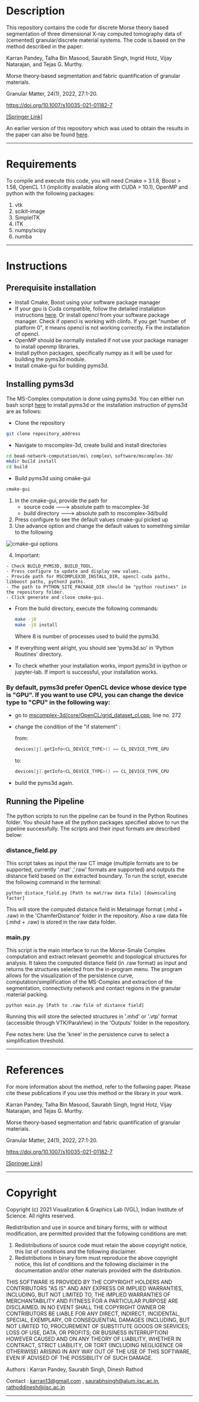 # Description

This repository contains the code for discrete Morse theory based segmentation
of three dimensional X-ray computed tomography data of (cemented)
granular/discrete material systems. The code is based on the method described in the paper: 

Karran Pandey, Talha Bin Masood, Saurabh Singh, Ingrid Hotz, Vijay Natarajan, and Tejas G. Murthy.

Morse theory-based segmentation and fabric quantification of granular materials.

Granular Matter, 24(1), 2022, 27:1-20.

https://doi.org/10.1007/s10035-021-01182-7

[[Springer Link]](https://link.springer.com/article/10.1007/s10035-021-01182-7)

An earlier version of this repository which was used to obtain the results in the paper can also be found [here](https://github.com/karran13/Granular-Material-Packing-Analysis).

---
# Requirements

To compile and execute this code, you will need Cmake > 3.1.8, Boost > 1.58,
OpenCL 1.1 (implicitly available along with CUDA > 10.1), OpenMP and python
with the following packages:

1. vtk
2. scikit-image
3. SimpleITK
4. ITK
5. numpy/scipy
6. numba

---

# Instructions

## Prerequisite installation

* Install Cmake, Boost using your software package manager
* If your gpu is Cuda compatible, follow the detailed installation instructions [here](https://docs.nvidia.com/cuda/cuda-installation-guide-linux/index.html). Or install opencl from your software package manager. Check if opencl is working with clinfo. If you get "number of platform 0", it means opencl is not working correctly. Fix the installation of opencl.
* OpenMP should be normally installed if not use your package manager to install openmp libraries.
* Install python packages, specifically numpy as it will be used for building the pyms3d module.
* Install cmake-gui for building pyms3d.

## Installing pyms3d

The MS-Complex computation is done using pyms3d. You can either run bash script [here](./build_mscomplex3d.sh) to install pyms3d or the installation instruction of pyms3d are as follows:

* Clone the repository

```sh
git clone repository_address
```

* Navigate to mscomplex-3d, create build and install directories

 ```sh
 cd bead-network-computation/ms\ complex\ software/mscomplex-3d/
 mkdir build install
 cd build
 ```

* Build pyms3d using cmake-gui

 ```sh
 cmake-gui
 ```

  1. In the cmake-gui, provide the path for
      - source code ---> absolute path to mscomplex-3d
      - build directory ---> absolute path to mscomplex-3d/build
  2. Press configure to see the default values cmake-gui picked up
  3. Use advance option and change the default values to something similar to the following

   ![cmake-gui options](./READMEFiles/cmake-gui.png)

  4. Important:

    - Check BUILD_PYMS3D, BUILD_TOOL.
    - Press configure to update and display new values.
    - Provide path for MSCOMPLEX3D_INSTALL_DIR, opencl cuda paths, libboost paths, python3 paths.
    - The path to PYTHON_SITE_PACKAGE_DIR should be "python routines" in the repository folder.
    - Click generate and close cmake-gui.

* From the build directory, execute the following commands:

    ```sh
    make -j8
    make -j8 install
    ```

   Where 8 is number of processes used to build the pyms3d.

* If everything went alright, you should see 'pyms3d.so' in 'Python Routines' directory.
* To check whether your installation works, import pyms3d in ipython or jupyter-lab. If import is successful, your installation works.

### By default, pyms3d prefer OpenCL device whose device type is "GPU". If you want to use CPU, you can change the device type to "CPU" in the following way:

* go to [mscomplex-3d/core/OpenCL/grid_dataset_cl.cpp](https://bitbucket.org/vgl_iisc/mscomplex-3d/src/master/core/OpenCL/grid_dataset_cl.cpp), line no. 272
* change the condition of the "if statement" :
    
    from:

    ```cpp
    devices[j].getInfo<CL_DEVICE_TYPE>() == CL_DEVICE_TYPE_GPU
    ```
    to:
    ```cpp
    devices[j].getInfo<CL_DEVICE_TYPE>() == CL_DEVICE_TYPE_CPU
    ```
    
* build the pyms3d again.

## Running the Pipeline

The python scripts to run the pipeline can be found in the Python Routines folder. You should have all the python packages specified above to run the pipeline successfully. The scripts and their input formats are described below:

### distance_field.py

This script takes as input the raw CT image (multiple formats are to be supported, currently '.mat' ,'.raw' formats are supported) and outputs the distance field based on the extracted boundary. To run the script, execute the following command in the terminal:

`python distace_field.py [Path to mat/raw data file] [downscaling factor]`

This will store the computed distance field in MetaImage format (.mhd + .raw) in the 'ChamferDistance' folder in the repository. Also a raw data file (.mhd + .raw) is stored in the raw data folder.

### main.py

This script is the main interface to run the Morse-Smale Complex computation
and extract relevant geometric and topological structures for analysis. It
takes the computed distance field (in .raw format) as input and returns the structures selected from the in-program menu. The program allows for the visualization of the persistence curve, computation/simplification of the MS-Complex and extraction of the segmentation, connectivity network and contact regions in the granular material packing.

`python main.py [Path to .raw file of distance field]`

Running this will store the selected structures in '.mhd' or '.vtp' format (accessible through VTK/ParaView) in the 'Outputs' folder in the repository.

Few notes here: Use the 'knee' in the persistence curve to select a simplification threshold.

---

# References

For more information about the method, refer to the follwoing paper. Please cite these publications if you use this method or the library in your work.


Karran Pandey, Talha Bin Masood, Saurabh Singh, Ingrid Hotz, Vijay Natarajan, and Tejas G. Murthy.

Morse theory-based segmentation and fabric quantification of granular materials.

Granular Matter, 24(1), 2022, 27:1-20.

https://doi.org/10.1007/s10035-021-01182-7

[[Springer Link]](https://link.springer.com/article/10.1007/s10035-021-01182-7)

---

# Copyright

Copyright (c) 2021 Visualization & Graphics Lab (VGL), Indian Institute of Science. All rights reserved.

Redistribution and use in source and binary forms, with or without
modification, are permitted provided that the following conditions are met:

1. Redistributions of source code must retain the above copyright notice, this list of conditions and the following disclaimer.
2. Redistributions in binary form must reproduce the above copyright notice, this list of conditions and the following disclaimer in the documentation and/or other materials provided with the distribution.

THIS SOFTWARE IS PROVIDED BY THE COPYRIGHT HOLDERS AND CONTRIBUTORS "AS IS" AND
ANY EXPRESS OR IMPLIED WARRANTIES, INCLUDING, BUT NOT LIMITED TO, THE IMPLIED
WARRANTIES OF MERCHANTABILITY AND FITNESS FOR A PARTICULAR PURPOSE ARE
DISCLAIMED. IN NO EVENT SHALL THE COPYRIGHT OWNER OR CONTRIBUTORS BE LIABLE FOR
ANY DIRECT, INDIRECT, INCIDENTAL, SPECIAL, EXEMPLARY, OR CONSEQUENTIAL DAMAGES
(INCLUDING, BUT NOT LIMITED TO, PROCUREMENT OF SUBSTITUTE GOODS OR SERVICES;
LOSS OF USE, DATA, OR PROFITS; OR BUSINESS INTERRUPTION) HOWEVER CAUSED AND
ON ANY THEORY OF LIABILITY, WHETHER IN CONTRACT, STRICT LIABILITY, OR TORT
(INCLUDING NEGLIGENCE OR OTHERWISE) ARISING IN ANY WAY OUT OF THE USE OF THIS
SOFTWARE, EVEN IF ADVISED OF THE POSSIBILITY OF SUCH DAMAGE.
 
Authors   : Karran Pandey, Saurabh Singh, Dinesh Rathod

Contact  : karran13@gmail.com , saurabhsingh@alum.iisc.ac.in, rathoddinesh@iisc.ac.in


---
